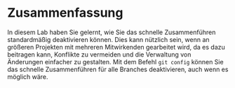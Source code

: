 # Zusammenfassung

In diesem Lab haben Sie gelernt, wie Sie das schnelle Zusammenführen standardmäßig deaktivieren können. Dies kann nützlich sein, wenn an größeren Projekten mit mehreren Mitwirkenden gearbeitet wird, da es dazu beitragen kann, Konflikte zu vermeiden und die Verwaltung von Änderungen einfacher zu gestalten. Mit dem Befehl `git config` können Sie das schnelle Zusammenführen für alle Branches deaktivieren, auch wenn es möglich wäre.
